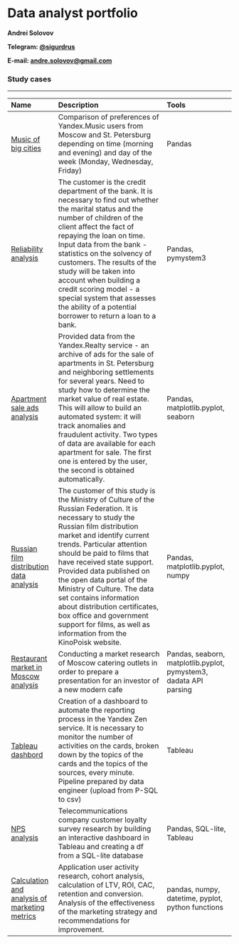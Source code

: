 # Data analyst portfolio
**Andrei Solovov**

**Telegram: [@sigurdrus](https://t.me/SigurdRus)**

**E-mail: andre.solovov@gmail.com**


### Study cases
--------------

|Name |Description |Tools |
|:--------|:--------|:---------|
|[Music of big cities](https://github.com/asolovov/asolovov_da_portfolio_en/tree/main/yandex_music)| Comparison of preferences of Yandex.Music users from Moscow and St. Petersburg depending on time (morning and evening) and day of the week (Monday, Wednesday, Friday)| Pandas|
|[Reliability analysis](https://github.com/asolovov/asolovov_portfolio/tree/main/reliability)| The customer is the credit department of the bank. It is necessary to find out whether the marital status and the number of children of the client affect the fact of repaying the loan on time. Input data from the bank - statistics on the solvency of customers. The results of the study will be taken into account when building a credit scoring model - a special system that assesses the ability of a potential borrower to return a loan to a bank.| Pandas, pymystem3 |
|[Apartment sale ads analysis](https://github.com/asolovov/asolovov_portfolio/tree/main/yandex_real_estate)| Provided data from the Yandex.Realty service - an archive of ads for the sale of apartments in St. Petersburg and neighboring settlements for several years. Need to study how to determine the market value of real estate. This will allow to build an automated system: it will track anomalies and fraudulent activity. Two types of data are available for each apartment for sale. The first one is entered by the user, the second is obtained automatically.| Pandas, matplotlib.pyplot, seaborn
|[Russian film distribution data analysis](https://github.com/asolovov/asolovov_portfolio/tree/main/mkrf_films) |The customer of this study is the Ministry of Culture of the Russian Federation. It is necessary to study the Russian film distribution market and identify current trends. Particular attention should be paid to films that have received state support. Provided data published on the open data portal of the Ministry of Culture. The data set contains information about distribution certificates, box office and government support for films, as well as information from the KinoPoisk website. |Pandas, matplotlib.pyplot, numpy
|[Restaurant market in Moscow analysis](https://github.com/asolovov/asolovov_portfolio/tree/main/rest_msk)|Conducting a market research of Moscow catering outlets in order to prepare a presentation for an investor of a new modern cafe |Pandas, seaborn, matplotlib.pyplot, pymystem3, dadata API parsing
|[Tableau dashbord](https://drive.google.com/file/d/1FKERHsq7k16moDtIC7fbJRzanXTchjb5/view?usp=sharing)|Creation of a dashboard to automate the reporting process in the Yandex Zen service. It is necessary to monitor the number of activities on the cards, broken down by the topics of the cards and the topics of the sources, every minute. Pipeline prepared by data engineer (upload from P-SQL to csv)| Tableau
|[NPS analysis](https://github.com/asolovov/asolovov_portfolio/tree/main/telecom_nps)|Telecommunications company customer loyalty survey research by building an interactive dashboard in Tableau and creating a df from a SQL-lite database| Pandas, SQL-lite, Tableau
|[Calculation and analysis of marketing metrics](https://github.com/asolovov/asolovov_portfolio/tree/main/marketing)|Application user activity research, cohort analysis, calculation of LTV, ROI, CAC, retention and conversion. Analysis of the effectiveness of the marketing strategy and recommendations for improvement.|pandas, numpy, datetime, pyplot, python functions

